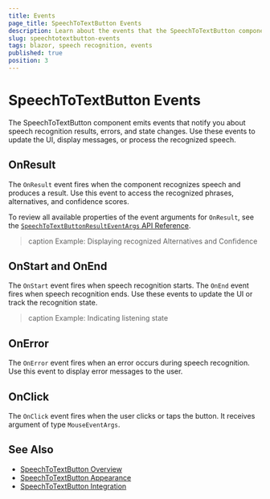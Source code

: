 ```yaml
---
title: Events
page_title: SpeechToTextButton Events
description: Learn about the events that the SpeechToTextButton component emits and how to handle them in Blazor applications.
slug: speechtotextbutton-events
tags: blazor, speech recognition, events
published: true
position: 3
---
```


# SpeechToTextButton Events

The SpeechToTextButton component emits events that notify you about speech recognition results, errors, and state changes. Use these events to update the UI, display messages, or process the recognized speech.

## OnResult

The `OnResult` event fires when the component recognizes speech and produces a result. Use this event to access the recognized phrases, alternatives, and confidence scores.

To review all available properties of the event arguments for `OnResult`, see the [`SpeechToTextButtonResultEventArgs` API Reference](https://docs.telerik.com/blazor-ui/api/Telerik.Blazor.Components.SpeechToTextButtonResultEventArgs.html).

>caption Example: Displaying recognized Alternatives and Confidence

<demo metaUrl="client/speechtotextbutton/onresult/" height="300"></demo>

## OnStart and OnEnd

The `OnStart` event fires when speech recognition starts. The `OnEnd` event fires when speech recognition ends. Use these events to update the UI or track the recognition state.

>caption Example: Indicating listening state

<demo metaUrl="client/speechtotextbutton/onstartend/" height="300"></demo>

## OnError

The `OnError` event fires when an error occurs during speech recognition. Use this event to display error messages to the user.

## OnClick

The `OnClick` event fires when the user clicks or taps the button. It receives argument of type `MouseEventArgs`.

## See Also

- [SpeechToTextButton Overview](slug:speechtotextbutton-overview)
- [SpeechToTextButton Appearance](slug:speechtotextbutton-appearance)
- [SpeechToTextButton Integration](slug:speechtotextbutton-integration)